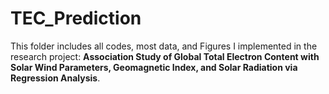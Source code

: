 # TEC_Prediction

This folder includes all codes, most data, and Figures I implemented in the research project: **Association Study of Global Total Electron Content with Solar Wind Parameters, Geomagnetic Index, and Solar Radiation via Regression Analysis**.
